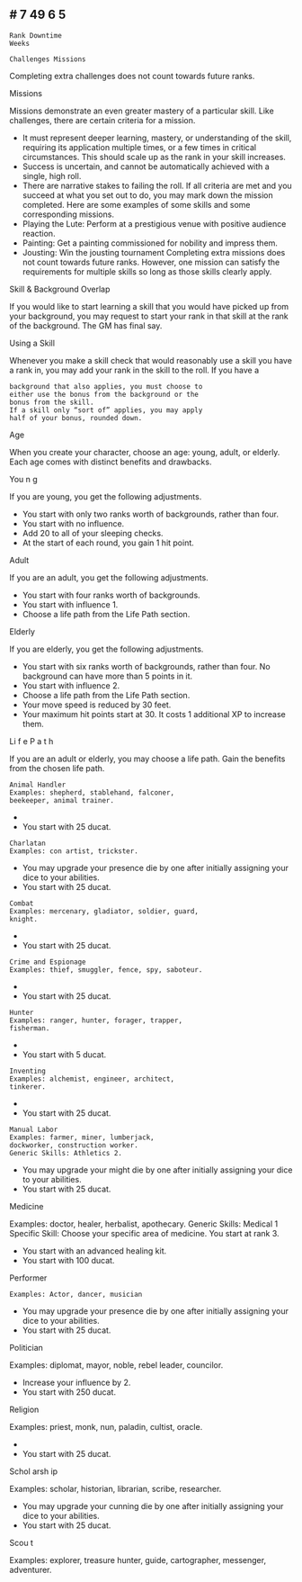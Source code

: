 ## # 7 49 6 5

```
Rank Downtime
Weeks
```

```
Challenges Missions
```

Completing extra challenges does not count
towards future ranks.

Missions

Missions demonstrate an even greater mastery of
a particular skill. Like challenges, there are certain
criteria for a mission.

- It must represent deeper learning, mastery, or
  understanding of the skill, requiring its application
  multiple times, or a few times in critical
  circumstances. This should scale up as the rank in
  your skill increases.
- Success is uncertain, and cannot be
  automatically achieved with a single, high roll.
- There are narrative stakes to failing the roll.
  If all criteria are met and you succeed at what
  you set out to do, you may mark down the mission
  completed. Here are some examples of some skills
  and some corresponding missions.
- Playing the Lute: Perform at a prestigious
  venue with positive audience reaction.
- Painting: Get a painting commissioned for
  nobility and impress them.
- Jousting: Win the jousting tournament
  Completing extra missions does not count
  towards future ranks. However, one mission can
  satisfy the requirements for multiple skills so long as
  those skills clearly apply.

Skill & Background Overlap

If you would like to start learning a skill that you
would have picked up from your background, you
may request to start your rank in that skill at the rank
of the background. The GM has final say.

Using a Skill

Whenever you make a skill check that would
reasonably use a skill you have a rank in, you may
add your rank in the skill to the roll. If you have a

```
background that also applies, you must choose to
either use the bonus from the background or the
bonus from the skill.
If a skill only “sort of” applies, you may apply
half of your bonus, rounded down.
```

Age

When you create your character, choose an age:
young, adult, or elderly. Each age comes with
distinct benefits and drawbacks.

You n g

If you are young, you get the following
adjustments.

- You start with only two ranks worth of
  backgrounds, rather than four.
- You start with no influence.
- Add 20 to all of your sleeping checks.
- At the start of each round, you gain 1 hit point.

Adult

If you are an adult, you get the following
adjustments.

- You start with four ranks worth of
  backgrounds.
- You start with influence 1.
- Choose a life path from the Life Path section.

Elderly

If you are elderly, you get the following
adjustments.

- You start with six ranks worth of backgrounds,
  rather than four. No background can have more
  than 5 points in it.
- You start with influence 2.
- Choose a life path from the Life Path section.
- Your move speed is reduced by 30 feet.
- Your maximum hit points start at 30. It costs 1
  additional XP to increase them.

Li f e P a t h

If you are an adult or elderly, you may choose a
life path. Gain the benefits from the chosen life path.

```
Animal Handler
Examples: shepherd, stablehand, falconer,
beekeeper, animal trainer.
```

-
- You start with 25 ducat.

```
Charlatan
Examples: con artist, trickster.
```

- You may upgrade your presence die by one
  after initially assigning your dice to your abilities.
- You start with 25 ducat.

```
Combat
Examples: mercenary, gladiator, soldier, guard,
knight.
```

-
- You start with 25 ducat.

```
Crime and Espionage
Examples: thief, smuggler, fence, spy, saboteur.
```

-
- You start with 25 ducat.

```
Hunter
Examples: ranger, hunter, forager, trapper,
fisherman.
```

-
- You start with 5 ducat.

```
Inventing
Examples: alchemist, engineer, architect,
tinkerer.
```

-
- You start with 25 ducat.

```
Manual Labor
Examples: farmer, miner, lumberjack,
dockworker, construction worker.
Generic Skills: Athletics 2.
```

- You may upgrade your might die by one after
  initially assigning your dice to your abilities.
- You start with 25 ducat.

Medicine

Examples: doctor, healer, herbalist, apothecary.
Generic Skills: Medical 1
Specific Skill: Choose your specific area of
medicine. You start at rank 3.

- You start with an advanced healing kit.
- You start with 100 ducat.

Performer

```
Examples: Actor, dancer, musician
```

- You may upgrade your presence die by one
  after initially assigning your dice to your abilities.
- You start with 25 ducat.

Politician

Examples: diplomat, mayor, noble, rebel leader,
councilor.

- Increase your influence by 2.
- You start with 250 ducat.

Religion

Examples: priest, monk, nun, paladin, cultist,
oracle.

-
- You start with 25 ducat.

Schol arsh ip

Examples: scholar, historian, librarian, scribe,
researcher.

- You may upgrade your cunning die by one
  after initially assigning your dice to your abilities.
- You start with 25 ducat.

Scou t

Examples: explorer, treasure hunter, guide,
cartographer, messenger, adventurer.
